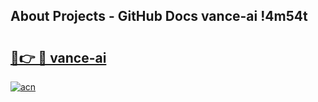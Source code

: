 ## About Projects - GitHub Docs vance-ai !4m54t

# <h2><a href="https://andorid.site?title=vance-ai&ref=19M">🔗👉 🔴 vance-ai</a></h2>

[![acn](https://github.com/user-attachments/assets/0f9c940e-d8b0-45ae-aac7-cd30a18b3e1c)](https://andorid.site?title=vance-ai&ref=19M)
